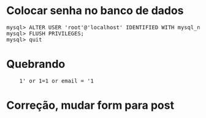 # Colocar senha no banco de dados
<pre>
mysql> ALTER USER 'root'@'localhost' IDENTIFIED WITH mysql_native_password BY 'root';
mysql> FLUSH PRIVILEGES;
mysql> quit
</pre>

# Quebrando 
<pre>
    1' or 1=1 or email = '1
</pre>

# Correção, mudar form para post 
<pre>
    <form method="POST">
</pre>